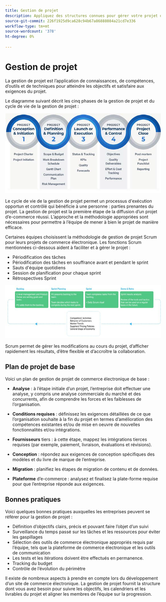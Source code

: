 ```yaml
---
title: Gestion de projet
description: Appliquez des structures connues pour gérer votre projet de commerce électronique.
source-git-commit: 226f1925d9ca628c94b67a86888084a21cd7e336
workflow-type: tm+mt
source-wordcount: '378'
ht-degree: 0%

---
```



# Gestion de projet

La gestion de projet est l’application de connaissances, de compétences, d’outils et de techniques pour atteindre les objectifs et satisfaire aux exigences du projet.

Le diagramme suivant décrit les cinq phases de la gestion de projet et du cycle de vie de la gestion de projet :

![Diagramme de cycle de vie de la gestion de projet](../../assets/playbooks/project-management-lifecycle.png)

Le cycle de vie de la gestion de projet permet un processus d&#39;exécution opportun et contrôlé qui bénéficie à une personne : parties prenantes du projet. La gestion de projet est la première étape de la diffusion d’un projet d’e-commerce réussi. L’approche et la méthodologie appropriées sont nécessaires pour permettre à l’équipe de mener à bien le projet de manière efficace.


Certaines équipes choisissent la méthodologie de gestion de projet Scrum pour leurs projets de commerce électronique. Les fonctions Scrum mentionnées ci-dessous aident à faciliter et à gérer le projet :

- Périodification des tâches
- Périodification des tâches en souffrance avant et pendant le sprint
- Sauts d&#39;équipe quotidiens
- Session de planification pour chaque sprint
- Rétrospectives Sprint

![Diagramme de cycle de vie agile](../../assets/playbooks/scrum-lifecycle.png)

Scrum permet de gérer les modifications au cours du projet, d’afficher rapidement les résultats, d’être flexible et d’accroître la collaboration.

## Plan de projet de base

Voici un plan de gestion de projet de commerce électronique de base :

- **Analyse** : à l’étape initiale d’un projet, l’entreprise doit effectuer une analyse, y compris une analyse commerciale du marché et des concurrents, afin de comprendre les forces et les faiblesses de l’organisation.

- **Conditions requises** : définissez les exigences détaillées de ce que l’organisation souhaite à la fin du projet en termes d’amélioration des compétences existantes et/ou de mise en oeuvre de nouvelles fonctionnalités et/ou intégrations.

- **Fournisseurs** tiers : à cette étape, mappez les intégrations tierces requises (par exemple, paiement, livraison, évaluations et révisions).

- **Conception** : répondez aux exigences de conception spécifiques des modèles et du livre de marque de l’entreprise.

- **Migration** : planifiez les étapes de migration de contenu et de données.

- **Plateforme** d’e-commerce : analysez et finalisez la plate-forme requise pour que l’entreprise réponde aux exigences.

## Bonnes pratiques

Voici quelques bonnes pratiques auxquelles les entreprises peuvent se référer pour la gestion de projet :

- Définition d’objectifs clairs, précis et pouvant faire l’objet d’un suivi
- Surveillance du temps passé sur les tâches et les ressources pour éviter les gaspillages
- Sélection des outils de commerce électronique appropriés requis par l’équipe, tels que la plateforme de commerce électronique et les outils de communication
- Les tests et les itérations doivent être effectués en permanence.
- Tracking du budget
- Contrôle de l’évolution du périmètre

Il existe de nombreux aspects à prendre en compte lors du développement d’un site de commerce électronique. La gestion de projet fournit la structure dont vous avez besoin pour suivre les objectifs, les calendriers et les livrables du projet et aligner les membres de l’équipe sur la progression.
